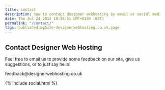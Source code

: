 ```yaml
---
title: contact
description: how to contact designer webhosting by email or social media.
date: Thu Jul 24 2014 10:35:51 GMT+0100 (BST)
permalink: "/contact/"
tags: published,mySite-designerwebhosting.co.uk,page
---
```

<div class="c3"><div><p class="c5"><span></span></p></div><h2 class="c6"><a name="h.wn3q6uhpzyxp"></a><span class="c4">Contact Designer Web Hosting</span></h2><p class="c1"><span class="c0">Feel free to email us to provide some feedback on our site, give us suggestions, or to just say hello!</span></p><p class="c1"><span class="c2">feedback@designerwebhosting.co.uk</span></p><p class="c7"><span class="c0">{% include social.html %}</span></p><p class="c5"><span></span></p></div>